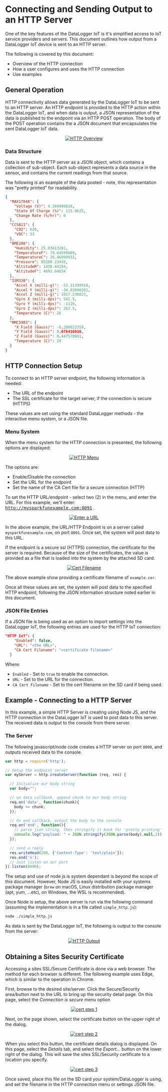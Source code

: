 # Connecting and Sending Output to an HTTP Server

One of the key features of the DataLogger IoT is it's simplified access to IoT service providers and servers. This document outlines how output from a DataLogger IoT device is sent to an HTTP server.

The following is covered by this document:

* Overview of the HTTP connection
* How a user configures and uses the HTTP connection
* Use examples



## General Operation

HTTP connectivity allows data generated by the DataLogger IoT to be sent to an HTTP server. An HTTP endpoint is provided to the HTTP action within the DataLogger IoT, and when data is output, a JSON representation of the data is published to the endpoint via an HTTP POST operation. The body of the POST operation contains the a JSON document that encapsulates the sent DataLogger IoT data.

<div style="text-align: center">
  <a href="../assets/iot_http_overview.png"><img src="../assets/iot_http_overview.png" alt="HTTP Overview"></a>
</div>




### Data Structure

Data is sent to the HTTP server as a JSON object, which contains a collection of sub-object. Each sub-object represents a data source in the sensor, and contains the current readings from that source.

The following is an example of the data posted - note, this representation was "pretty printed" for readability.

```json
{
  "MAX17048": {
    "Voltage (V)": 4.304999828,
    "State Of Charge (%)": 115.0625,
    "Change Rate (%/hr)": 0
  },
  "CCS811": {
    "CO2": 620,
    "VOC": 33
  },
  "BME280": {
    "Humidity": 25.03613281,
    "TemperatureF": 79.64599609,
    "TemperatureC": 26.46999931,
    "Pressure": 85280.23438,
    "AltitudeM": 1430.44104,
    "AltitudeF": 4693.04834
  },
  "ISM330": {
    "Accel X (milli-g)": -53.31399918,
    "Accel Y (milli-g)": -34.03800201,
    "Accel Z (milli-g)": 1017.236023,
    "Gyro X (milli-dps)": 542.5,
    "Gyro Y (milli-dps)": -1120,
    "Gyro Z (milli-dps)": 262.5,
    "Temperature (C)": 26
  },
  "MMC5983": {
    "X Field (Gauss)": -0.200622559,
    "Y Field (Gauss)": 0.076416016,
    "Z Field (Gauss)": 0.447570801,
    "Temperature (C)": 29
  }
}
```



## HTTP Connection Setup

To connect to an HTTP server endpoint, the following information is needed:

* The URL of the endpoint
* The SSL certificate for the target server, if the connection is secure (HTTPS)

These values are set using the standard DataLogger methods - the interactive menu system, or a JSON file.



### Menu System

When the menu system for the HTTP connection is presented, the following options are displayed:

<div style="text-align: center">
  <a href="../assets/assets/SparkFun_Datalogger_IoT_HTTP_Menu.JPG"><img src="../assets/SparkFun_Datalogger_IoT_HTTP_Menu.JPG" alt="HTTP Menu"></a>
</div>

The options are:

* Enable/Disable the connection
* Set the URL for the endpoint
* Set the name of the CA Cert file for a secure connection (HTTP)

To set the HTTP URL/endpoint - select two (2) in the menu, and enter the URL. For this example, we'll enter: <kbd>http://mysparkfunexample.com:8091</kbd> .

<div style="text-align: center">
  <a href="../assets/iot_http_url.png"><img src="../assets/iot_http_url.png" alt="Enter a URL"></a>
</div>

In the above example, the URL/HTTP Endpoint is on a server called `mysparkfunexample.com`, on port `8091`. Once set, the system will post data to this URL.

If the endpoint is a secure ssl (HTTPS) connection, the certificate for the server is required. Because of the size of the certificates, the value is provided as a file that is loaded into the system by the attached SD card.

<div style="text-align: center">
  <a href="../assets/iot_http_cert.png"><img src="../assets/iot_http_cert.png" alt="Cert Filename"></a>
</div>

The above example show providing a certificate filename of `example.cer`.

Once all these values are set, the system will post data to the specified HTTP endpoint, following the JSON information structure noted earlier in this document.



### JSON File Entries

If a JSON file is being used as an option to import settings into the DataLogger IoT, the following entries are used for the HTTP IoT connection:

```json
"HTTP IoT": {
    "Enabled": false,
    "URL": "<the URL>",
    "CA Cert Filename": "<certificate filename>"
  }
```

Where:

* `Enabled` - Set to `true` to enable the connection.
* `URL` - Set to the URL for the connection.
* `CA Cert Filename` - Set to the cert filename on the SD card if being used.




## Example - Connecting to a HTTP Server

In this example, a simple HTTP Server is creating using Node JS, and the HTTP connection in the DataLogger IoT is used to post data to this server. The received data is output to the console from there server.



### The Server

The following javascript/node code creates a HTTP server on port `8090`, and outputs received data to the console.

```javascript
var http = require('http');

// Setup the endpoint server
var myServer = http.createServer(function (req, res) {

  // Initialize our body string
  var body="";

  // on data callback, append chunk to our body string
  req.on('data', function(chunk){
	body += chunk;
  });

  // On end callback, output the body to the console
  req.on('end', function(){
    // parse json string, then stringify it back for 'pretty printing'
    console.log("payload: " + JSON.stringify(JSON.parse(body),null,2));
  });

  // send a reply
  res.writeHead(200, {'Content-Type': 'text/plain'});
  res.end('n');
  // Just listen on our port
}).listen(8090);
```

The setup and use of node js is system dependant is beyond the scope of this document. However, Node JS is easily installed with your systems package manager (`brew` on macOS, Linux distribution package manager (apt, yum, ...etc), on Windows, the WSL is recommended).

Once Node is setup, the above server is run via the following command (assuming the implementation is in a file called `simple_http.js`):

```sh
node ./simple_http.js
```

As data is sent by the DataLogger IoT, the following is output to the console from the server:

<div style="text-align: center">
  <a href="../assets/iot_http_ex_http.png"><img src="../assets/iot_http_ex_http.png" alt="HTTP Output"></a>
</div>




## Obtaining a Sites Security Certificate

Accessing a sites SSL/Secure Certificate is done via a web browser. The method for each browser is different. The following example uses Edge, which is similar to the operation in Chrome.


First, browse to the desired site/server. Click the Secure/Security area/button next to the URL to bring up the security detail page. On this page, select the *Connection is secure* menu option

<div style="text-align: center">
  <a href="../assets/iot_http_cert_1.png"><img src="../assets/iot_http_cert_1.png" alt="cert step 1"></a>
</div>

Next, on the page shown, select the certificate button on the upper right of the dialog.

<div style="text-align: center">
  <a href="../assets/iot_http_cert_2.png"><img src="../assets/iot_http_cert_2.png" alt="cert step 2"></a>
</div>

When you select this button, the certificate details dialog is displayed. On this page, select the *Details* tab, and select the *Export...* button on the lower right of the dialog. This will save the sites SSL/Security certificate to a location you specify.


<div style="text-align: center">
  <a href="../assets/iot_http_cert_3.png"><img src="../assets/iot_http_cert_3.png" alt="cert step 3"></a>
</div>


Once saved, place this file on the SD card your system/DataLogger is using, and set the filename in the HTTP connection menu or settings JSON file.
